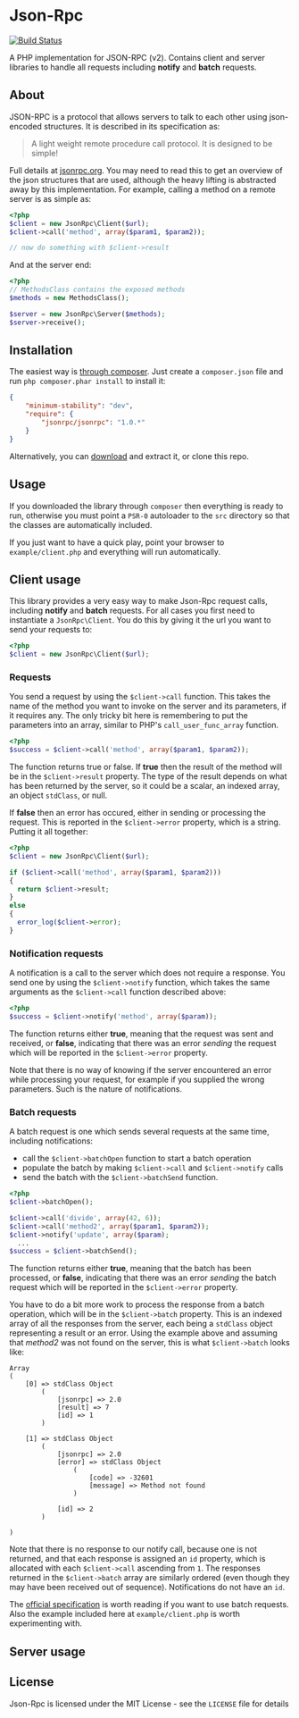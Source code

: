 # Json-Rpc

[![Build Status](https://secure.travis-ci.org/johnstevenson/json-rpc.png)](http://travis-ci.org/johnstevenson/json-rpc)

A PHP implementation for JSON-RPC (v2). Contains client and server libraries to handle all requests including **notify** and **batch** requests.

About
-----

JSON-RPC  is a protocol that allows servers to talk to each other using json-encoded structures. It is described in its specification as:

> A light weight remote procedure call protocol. It is designed to be simple!

Full details at [jsonrpc.org][json-spec]. You may need to read this to get an overview of the json structures that are used, although the heavy lifting is abstracted away by this implementation. For example, calling a method on a remote server is as simple as:

```php
<?php
$client = new JsonRpc\Client($url);
$client->call('method', array($param1, $param2));

// now do something with $client->result
```

And at the server end:

```php
<?php
// MethodsClass contains the exposed methods
$methods = new MethodsClass();

$server = new JsonRpc\Server($methods);
$server->receive();
```
## Installation
The easiest way is [through composer][composer]. Just create a `composer.json` file and run `php composer.phar install` to install it:

```json
{
    "minimum-stability": "dev",
    "require": {
        "jsonrpc/jsonrpc": "1.0.*"
    }
}
```

Alternatively, you can [download][download] and extract it, or clone this repo.

## Usage
If you downloaded the library through `composer` then everything is ready to run, otherwise you must point a `PSR-0` autoloader to the `src` directory so that the classes are automatically included.

If you just want to have a quick play, point your browser to `example/client.php` and everything will run automatically.

## Client usage
This library provides a very easy way to make Json-Rpc request calls, including **notify** and **batch** requests. For all cases you first need to instantiate a `JsonRpc\Client`. You do this by giving it the url you want to send your requests to:

```php
<?php
$client = new JsonRpc\Client($url);
```
### Requests

You send a request by using the `$client->call` function. This takes the name of the method you want to invoke on the server and its parameters, if it requires any. The only tricky bit here is remembering to put the parameters into an array, similar to PHP's `call_user_func_array` function.

```php
<?php
$success = $client->call('method', array($param1, $param2));
```

The function returns true or false. If **true** then the result of the method will be in the `$client->result` property. The type of the result depends on what has been returned by the server, so it could be a scalar, an indexed array, an object `stdClass`, or null.

If **false** then an error has occured, either in sending or processing the request. This is reported in the `$client->error` property, which is a string. Putting it all together:

```php
<?php
$client = new JsonRpc\Client($url);

if ($client->call('method', array($param1, $param2)))
{
  return $client->result;
}
else
{
  error_log($client->error);
}
```

### Notification requests
A notification is a call to the server which does not require a response. You send one by using the `$client->notify` function, which takes the same arguments as the `$client->call` function described above:

```php
<?php
$success = $client->notify('method', array($param));
```

The function returns either **true**, meaning that the request was sent and received, or **false**, indicating that there was an error *sending* the request which will be reported in the `$client->error` property.

Note that there is no way of knowing if the server encountered an error while processing your request, for example if you supplied the wrong parameters. Such is the nature of notifications.

### Batch requests
A batch request is one which sends several requests at the same time, including notifications:

* call the `$client->batchOpen` function to start a batch operation
* populate the batch by making `$client->call` and `$client->notify` calls
* send the batch with the `$client->batchSend` function.

```php
<?php
$client->batchOpen();

$client->call('divide', array(42, 6));
$client->call('method2', array($param1, $param2));
$client->notify('update', array($param);
  ...
$success = $client->batchSend();
```

The function returns either **true**, meaning that the batch has been processed, or **false**, indicating that there was an error *sending* the batch request which will be reported in the `$client->error` property.

You have to do a bit more work to process the response from a batch operation, which will be in the `$client->batch` property. This is an indexed array of all the responses from the server, each being a `stdClass` object representing a result or an error. Using the example above and assuming that *method2* was not found on the server, this is what `$client->batch` looks like:

```
Array
(
    [0] => stdClass Object
        (
            [jsonrpc] => 2.0
            [result] => 7
            [id] => 1
        )

    [1] => stdClass Object
        (
            [jsonrpc] => 2.0
            [error] => stdClass Object
                (
                    [code] => -32601
                    [message] => Method not found
                )

            [id] => 2
        )

)
```
Note that there is no response to our notify call, because one is not returned, and that each response is assigned an `id` property, which is allocated with each `$client->call` ascending from `1`. The responses returned in the `$client->batch` array are similarly ordered (even though they may have been received out of sequence). Notifications do not have an `id`.

The [official specification][json-spec] is worth reading if you want to use batch requests. Also the example included here at `example/client.php` is worth experimenting with.

## Server usage


## License

Json-Rpc is licensed under the MIT License - see the `LICENSE` file for details


  [json-spec]: http://www.jsonrpc.org/
  [composer]: http://getcomposer.org
  [download]: https://github.com/johnstevenson/json-rpc/downloads
